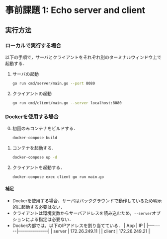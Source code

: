 # 事前課題 1: Echo server and client

## 実行方法

### ローカルで実行する場合
以下の手順で，サーバとクライアントをそれぞれ別のターミナルウィンドウ上で起動する．

1. サーバの起動
    ```sh
    go run cmd/server/main.go --port 8080
    ```
2. クライアントの起動
    ```sh
    go run cmd/client/main.go --server localhost:8080
    ```

### Dockerを使用する場合
0. 初回のみコンテナをビルドする．
    ```sh
    docker-compose build
    ```
1. コンテナを起動する．
    ```sh
    docker-compose up -d
    ```
2. クライアントを起動する．
    ```sh
    docker-compose exec client go run main.go
    ```

#### 補足
- Dockerを使用する場合，サーバはバックグラウンドで動作しているため明示的に起動する必要はない．
- クライアントは環境変数からサーバアドレスを読み込むため，`--server`オプションによる指定は必要ない．
- Docker内部では，以下のIPアドレスを割り当てている．
    | App    | IP            |
    |--------|---------------|
    | server | 172.26.249.11 |
    | client | 172.26.249.21 |
